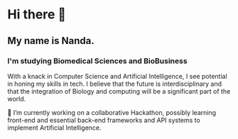# Hi there 👋

## My name is Nanda. 

### I'm studying Biomedical Sciences and BioBusiness 
With a knack in Computer Science and Artificial Intelligence, I see potential in honing my skills in tech. I believe that the future is interdisciplinary and that the integration of Biology and computing will be a significant part of the world.

🔭 I’m currently working on a collaborative Hackathon, possibly learning front-end and essential back-end frameworks and API systems to implement Artificial Intelligence.


<!--
**Nandajustin28/NandaJustin28** is a ✨ _special_ ✨ repository because its `README.md` (this file) appears on your GitHub profile.

Here are some ideas to get you started:

- 🔭 I’m currently working on ...
- 🌱 I’m currently learning ...
- 👯 I’m looking to collaborate on ...
- 🤔 I’m looking for help with ...
- 💬 Ask me about ...
- 📫 How to reach me: ...
- 😄 Pronouns: ...
- ⚡ Fun fact: ...
-->
